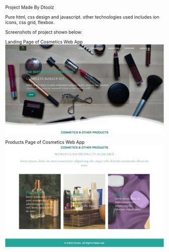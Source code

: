Project Made By Dtoolz

Pure html, css design and javascript. other technologies used includes ion icons, css grid, flexbox.


Screenshots of project shown below:

Landing Page of Cosmetics Web App
![Landing Page of Cosmetics Web App](https://github.com/dtoolz/cosmetics-web-design-app/blob/master/images/f1.png?raw=true)

Products Page of Cosmetics Web App
![Products Page of Cosmetics Web App](https://github.com/dtoolz/cosmetics-web-design-app/blob/master/images/f2.png?raw=true)